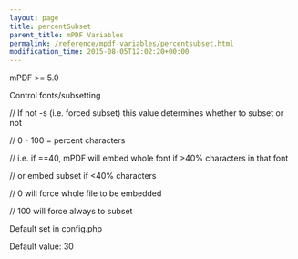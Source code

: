 ```yaml
---
layout: page
title: percentSubset
parent_title: mPDF Variables
permalink: /reference/mpdf-variables/percentsubset.html
modification_time: 2015-08-05T12:02:20+00:00
---
```




<p>mPDF &gt;= 5.0

Control fonts/subsetting

// If not -s (i.e. forced subset) this value determines whether to subset or not

// 0 - 100 = percent characters

// i.e. if ==40, mPDF will embed whole font if &gt;40% characters in that font

// or embed subset if &lt;40% characters

// 0 will force whole file to be embedded

// 100 will force always to subset

Default set in config.php

Default value: 30</p>
